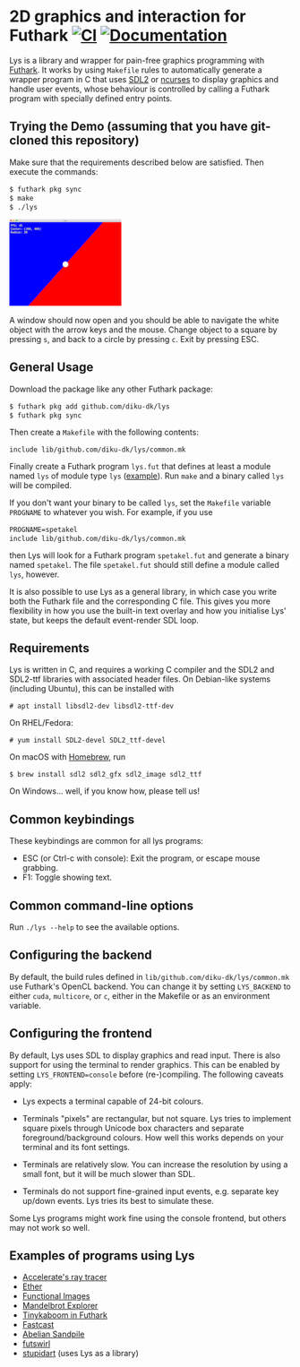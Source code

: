 # 2D graphics and interaction for Futhark [![CI](https://github.com/diku-dk/lys/workflows/CI/badge.svg)](https://github.com/diku-dk/lys/actions) [![Documentation](https://futhark-lang.org/pkgs/github.com/diku-dk/lys/status.svg)](https://futhark-lang.org/pkgs/github.com/diku-dk/lys/latest/)

Lys is a library and wrapper for pain-free graphics programming with
[Futhark](https://futhark-lang.org).  It works by using `Makefile`
rules to automatically generate a wrapper program in C that uses
[SDL2](https://www.libsdl.org/) or
[ncurses](https://invisible-island.net/ncurses) to display graphics
and handle user events, whose behaviour is controlled by calling a
Futhark program with specially defined entry points.

## Trying the Demo (assuming that you have git-cloned this repository)

Make sure that the requirements described below are satisfied. Then
execute the commands:
```
$ futhark pkg sync
$ make
$ ./lys
```
![Lys Window](/lys.png)

A window should now open and you should be able to navigate the white
object with the arrow keys and the mouse.  Change object to a square by
pressing `s`, and back to a circle by pressing `c`.  Exit by pressing
ESC.

## General Usage

Download the package like any other Futhark package:

```
$ futhark pkg add github.com/diku-dk/lys
$ futhark pkg sync
```

Then create a `Makefile` with the following contents:

```make
include lib/github.com/diku-dk/lys/common.mk
```

Finally create a Futhark program `lys.fut` that defines at least a
module named `lys` of module type `lys` ([example](lys.fut)).  Run
`make` and a binary called `lys` will be compiled.

If you don't want your binary to be called `lys`, set the `Makefile`
variable `PROGNAME` to whatever you wish.  For example, if you use

```make
PROGNAME=spetakel
include lib/github.com/diku-dk/lys/common.mk
```

then Lys will look for a Futhark program `spetakel.fut` and generate a
binary named `spetakel`.  The file `spetakel.fut` should still define
a module called `lys`, however.

It is also possible to use Lys as a general library, in which case you
write both the Futhark file and the corresponding C file.  This gives
you more flexibility in how you use the built-in text overlay and how
you initialise Lys' state, but keeps the default event-render SDL loop.

## Requirements

Lys is written in C, and requires a working C compiler and the SDL2
and SDL2-ttf libraries with associated header files.  On Debian-like
systems (including Ubuntu), this can be installed with

```
# apt install libsdl2-dev libsdl2-ttf-dev
```

On RHEL/Fedora:

```
# yum install SDL2-devel SDL2_ttf-devel
```

On macOS with [Homebrew](https://brew.sh), run

```
$ brew install sdl2 sdl2_gfx sdl2_image sdl2_ttf
```

On Windows... well, if you know how, please tell us!

## Common keybindings

These keybindings are common for all lys programs:

  + ESC (or Ctrl-c with console): Exit the program, or escape mouse grabbing.
  + F1: Toggle showing text.

## Common command-line options

Run `./lys --help` to see the available options.

## Configuring the backend

By default, the build rules defined in
`lib/github.com/diku-dk/lys/common.mk` use Futhark's OpenCL backend.
You can change it by setting `LYS_BACKEND` to either `cuda`,
`multicore`, or `c`, either in the Makefile or as an environment
variable.

## Configuring the frontend

By default, Lys uses SDL to display graphics and read input.  There is
also support for using the terminal to render graphics.  This can be
enabled by setting `LYS_FRONTEND=console` before (re-)compiling.  The
following caveats apply:

* Lys expects a terminal capable of 24-bit colours.

* Terminals "pixels" are rectangular, but not square.  Lys tries to
  implement square pixels through Unicode box characters and separate
  foreground/background colours.  How well this works depends on your
  terminal and its font settings.

* Terminals are relatively slow.  You can increase the resolution by
  using a small font, but it will be much slower than SDL.

* Terminals do not support fine-grained input events, e.g. separate
  key up/down events.  Lys tries its best to simulate these.

Some Lys programs might work fine using the console frontend, but
others may not work so well.

## Examples of programs using Lys

* [Accelerate's ray tracer](https://github.com/diku-dk/futhark-benchmarks/tree/master/accelerate/ray)
* [Ether](https://github.com/nqpz/ether)
* [Functional Images](https://github.com/diku-dk/futhark-benchmarks/tree/master/misc/functional-images)
* [Mandelbrot Explorer](https://github.com/diku-dk/futhark-benchmarks/tree/master/accelerate/mandelbrot)
* [Tinykaboom in Futhark](https://github.com/athas/tinykaboom)
* [Fastcast](https://github.com/nqpz/fastcast)
* [Abelian Sandpile](https://github.com/athas/abelian-sandpile)
* [futswirl](https://github.com/nqpz/futswirl)
* [stupidart](https://github.com/nqpz/stupidart) (uses Lys as a library)
